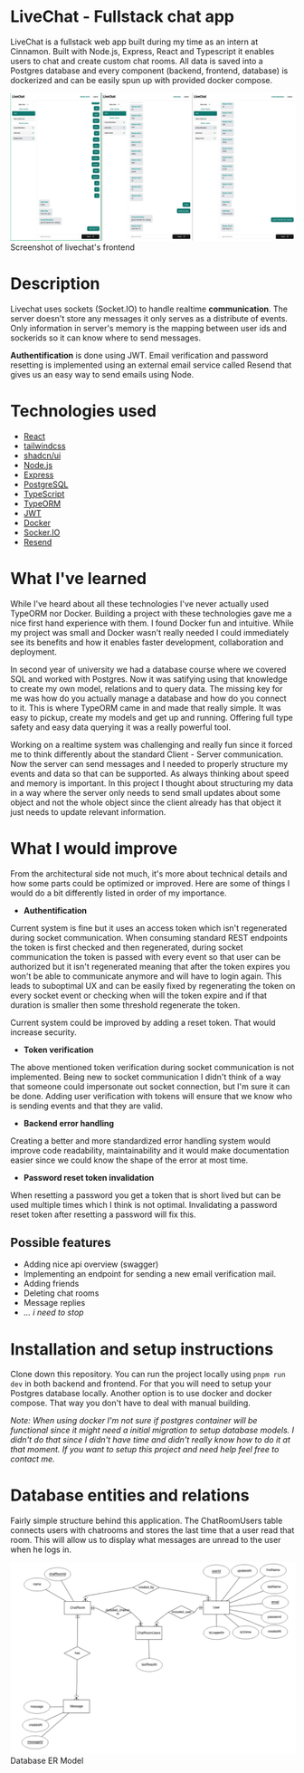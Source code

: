 # LiveChat - Fullstack chat app

LiveChat is a fullstack web app built during my time as an intern at Cinnamon. Built with Node.js, Express, React and Typescript it enables users to chat and create custom chat rooms. All data is saved into a Postgres database and every component (backend, frontend, database) is dockerized and can be easily spun up with provided docker compose.

![LiveChatFrontend](images/app.png) Screenshot of livechat's frontend

# Description

Livechat uses sockets (Socket.IO) to handle realtime **communication**. The server doesn't store any messages it only serves as a distribute of events. Only information in server's memory is the mapping between user ids and sockerids so it can know where to send messages.

**Authentification** is done using JWT. Email verification and password resetting is implemented using an external email service called Resend that gives us an easy way to send emails using Node.

# Technologies used

- [React](https://react.dev/)
- [tailwindcss](https://tailwindcss.com/)
- [shadcn/ui](https://ui.shadcn.com/)
- [Node.js](https://nodejs.org/en)
- [Express](https://expressjs.com/)
- [PostgreSQL](https://www.postgresql.org/)
- [TypeScript](https://www.typescriptlang.org/)
- [TypeORM](https://typeorm.io/)
- [JWT](https://jwt.io/)
- [Docker](https://www.docker.com/)
- [Socker.IO](https://socket.io/)
- [Resend](https://resend.com/)

# What I've learned

While I've heard about all these technologies I've never actually used TypeORM nor Docker. Building a project with these technologies gave me a nice first hand experience with them. I found Docker fun and intuitive. While my project was small and Docker wasn't really needed I could immediately see its benefits and how it enables faster development, collaboration and deployment.

In second year of university we had a database course where we covered SQL and worked with Postgres. Now it was satifying using that knowledge to create my own model, relations and to query data. The missing key for me was how do you actually manage a database and how do you connect to it. This is where TypeORM came in and made that really simple. It was easy to pickup, create my models and get up and running. Offering full type safety and easy data querying it was a really powerful tool.

Working on a realtime system was challenging and really fun since it forced me to think differently about the standard Client - Server communication. Now the server can send messages and I needed to properly structure my events and data so that can be supported. As always thinking about speed and memory is important. In this project I thought about structuring my data in a way where the server only needs to send small updates about some object and not the whole object since the client already has that object it just needs to update relevant information.

# What I would improve

From the architectural side not much, it's more about technical details and how some parts could be optimized or improved. Here are some of things I would do a bit differently listed in order of my importance.

- **Authentification**

Current system is fine but it uses an access token which isn't regenerated during socket communication. When consuming standard REST endpoints the token is first checked and then regenerated, during socket communication the token is passed with every event so that user can be authorized but it isn't regenerated meaning that after the token expires you won't be able to communicate anymore and will have to login again. This leads to suboptimal UX and can be easily fixed by regenerating the token on every socket event or checking when will the token expire and if that duration is smaller then some threshold regenerate the token.

Current system could be improved by adding a reset token. That would increase security.

- **Token verification**

The above mentioned token verification during socket communication is not implemented. Being new to socket communication I didn't think of a way that someone could impersonate out socket connection, but I'm sure it can be done. Adding user verification with tokens will ensure that we know who is sending events and that they are valid.

- **Backend error handling**

Creating a better and more standardized error handling system would improve code readability, maintainability and it would make documentation easier since we could know the shape of the error at most time.

- **Password reset token invalidation**

When resetting a password you get a token that is short lived but can be used multiple times which I think is not optimal. Invalidating a password reset token after resetting a password will fix this.

## Possible features

- Adding nice api overview (swagger)
- Implementing an endpoint for sending a new email verification mail.
- Adding friends
- Deleting chat rooms
- Message replies
- _... i need to stop_

# Installation and setup instructions

Clone down this repository. You can run the project locally using `pnpm run dev` in both backend and frontend. For that you will need to setup your Postgres database locally.
Another option is to use docker and docker compose. That way you don't have to deal with manual building.

_Note: When using docker I'm not sure if postgres container will be functional since it might need a initial migration to setup database models. I didn't do that since I didn't have time and didn't really know how to do it at that moment. If you want to setup this project and need help feel free to contact me._

# Database entities and relations

Fairly simple structure behind this application. The ChatRoomUsers table connects users with chatrooms and stores the last time that a user read that room. This will allow us to display what messages are unread to the user when he logs in.

![LiveChatDB_ER_Model](images/db_er_model.png) Database ER Model
